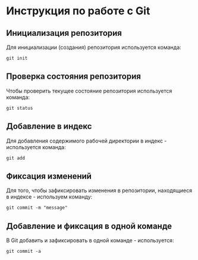 # **Инструкция по работе с Git**

## Инициализация репозитория 

Для инициализации (создания) репозитория используется команда:

    git init 

## Проверка состояния репозитория

Чтобы проверить текущее состояние репозитория используется команда:

    git status

## Добавление в индекс
Для добавления содержимого рабочей директории в индекс - используется команда:

    git add

## Фиксация изменений
Для того, чтобы зафиксировать изменения в репозитории, находящиеся в индексе - используем команду: 

    git commit -m "message"

## Добавление и фиксация в одной команде
В Git добавить и зафиксировать в одной команде - используется:

    git commit -a